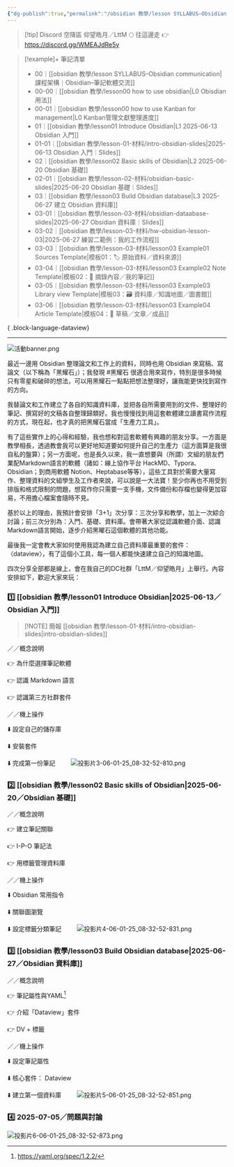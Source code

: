 ```yaml
---
{"dg-publish":true,"permalink":"/obsidian 教學/lesson SYLLABUS–Obsidian communication/","title":"課程架構｜Obsidian–筆記軟體交流","tags":["🎯學習歷程檔案","📝數位工具交流beta","self_learing","🪨自籌Obsidian工作坊","📋我的專案"],"noteIcon":"3","created":"2025-06-01T08:39:14.393+08:00","updated":"2025-06-22T13:25:56.414+08:00"}
---
```





> [!tip] Discord 空降區
> 仰望皓月／LttM 🌕 往這邊走 👉 https://discord.gg/WMEAJdRe5y


> [!example]+ 筆記清單
> 
>  - 00｜[[obsidian 教學/lesson SYLLABUS–Obsidian communication\|課程架構｜Obsidian–筆記軟體交流]]
> - 00-00｜[[obsidian 教學/lesson00 how to use obsidian\|L0 Obisdian 用法]]
> - 00-01｜[[obsidian 教學/lesson00 how to use Kanban for management\|L0 Kanban管理文獻整理進度]]
> - 01｜[[obsidian 教學/lesson01 Introduce Obsidian\|L1 2025-06-13 Obsidian 入門]]
> - 01-01｜[[obsidian 教學/lesson-01-材料/intro-obsidian-slides\|2025-06-13 Obsidian 入門｜Slides]]
> - 02｜[[obsidian 教學/lesson02 Basic skills of Obsidian\|L2 2025-06-20 Obsidian 基礎]]
> - 02-01｜[[obsidian 教學/lesson-02-材料/obsidian-basic-slides\|2025-06-20 Obsidian 基礎｜Slides]]
> - 03｜[[obsidian 教學/lesson03 Build Obsidian database\|L3 2025-06-27 建立 Obsidian 資料庫]]
> - 03-01｜[[obsidian 教學/lesson-03-材料/obsidian-dataabase-slides\|2025-06-27 Obsidian 資料庫｜Slides]]
> - 03-02｜[[obsidian 教學/lesson-03-材料/hw-obsidian-lesson-03\|2025-06-27 練習二範例：我的工作流程]]
> - 03-03｜[[obsidian 教學/lesson-03-材料/lesson03 Example01 Sources Template\|模板01：🏷️ 原始資料／資料來源]]
> - 03-04｜[[obsidian 教學/lesson-03-材料/lesson03 Example02 Note Template\|模板02：📝 摘錄內容／我的筆記]]
> - 03-05｜[[obsidian 教學/lesson-03-材料/lesson03 Example03 Library view Template\|模板03：🗃️ 資料庫／知識地圖／圖書館]]
> - 03-06｜[[obsidian 教學/lesson-03-材料/lesson03 Example04 Article Template\|模板04：📃 草稿／文章／成品]]
> 
{ .block-language-dataview}



---

![活動banner.png](/img/user/obsidian%20%E6%95%99%E5%AD%B8/ob%E4%BA%A4%E6%B5%81%E6%BA%96%E5%82%99/%E6%B4%BB%E5%8B%95banner.png)
  
最近一邊用 Obsidian 整理論文和工作上的資料，同時也用 Obsidian 來寫稿、寫論文（以下稱為「黑耀石」）；我發現 #黑耀石 很適合用來寫作，特別是很多時候只有零星和破碎的想法，可以用黑耀石一點點把想法整理好，讓我能更快找到寫作的方向。

我替論文和工作建立了各自的知識資料庫，並把各自所需要用到的文件、整理好的筆記、撰寫好的文稿各自整理歸類好。我也慢慢找到用這套軟體建立讀書寫作流程的方式，現在起，也才真的把黑耀石當成「生產力工具」。


有了這些實作上的心得和經驗，我也想和對這套軟體有興趣的朋友分享。一方面是教學相長，透過教會我可以更好地知道要如何提升自己的生產力（這方面算是我很自私的盤算）；另一方面呢，也是長久以來，我一直想要與（所謂）文組的朋友們業配Markdown語言的軟體（諸如：線上協作平台 HackMD、Typora、Obsidian；到商用軟體 Notion、Heptabase等等），這些工具對於需要大量寫作、整理資料的文組學生及工作者來說，可以說是一大法寶！至少你再也不用受到排版和格式限制的問題，想寫作你只需要一支手機，文件備份和存檔也變得更加容易，不用擔心檔案會隨時不見。

基於以上的理由，我預計會安排「3+1」次分享：三次分享和教學，加上一次綜合討論；前三次分別為：入門、基礎、資料庫。會帶著大家從認識軟體介面、認識Markdown語言開始，逐步介紹黑曜石這個軟體的其他功能。

最後我一定會教大家如何使用我認為建立自己資料庫最重要的套件：〈dataview〉，有了這個小工具，每一個人都能快速建立自己的知識地圖。

四次分享全部都是線上，會在我自己的DC社群「LttM／仰望皓月」上舉行。內容安排如下，歡迎大家來玩：

### 1️⃣ [[obsidian 教學/lesson01 Introduce Obsidian\|2025-06-13／Obsidian 入門]]

> [!NOTE] 簡報
> [[obsidian 教學/lesson-01-材料/intro-obsidian-slides\|intro-obsidian-slides]]


／／概念說明

👉 為什麼選擇筆記軟體

👉 認識 Markdown 語言

👉 認識第三方社群套件

／／機上操作

⬇️ 設定自己的儲存庫

⬇️ 安裝套件

⬇️ 完成第一份筆記
　　
![投影片3-06-01-25_08-32-52-810.png](/img/user/obsidian%20%E6%95%99%E5%AD%B8/ob%E4%BA%A4%E6%B5%81%E6%BA%96%E5%82%99/%E6%8A%95%E5%BD%B1%E7%89%873-06-01-25_08-32-52-810.png)



### 2️⃣  [[obsidian 教學/lesson02 Basic skills of Obsidian\|2025-06-20／Obsidian 基礎]]

／／概念說明

👉 建立筆記關聯

👉 I-P-O 筆記法

👉 用標籤管理資料庫


／／機上操作

⬇️ Obsidian 常用指令

⬇️ 關聯圖瀏覽


⬇️ 設定標籤分類筆記
　　
![投影片4-06-01-25_08-32-52-831.png](/img/user/obsidian%20%E6%95%99%E5%AD%B8/ob%E4%BA%A4%E6%B5%81%E6%BA%96%E5%82%99/%E6%8A%95%E5%BD%B1%E7%89%874-06-01-25_08-32-52-831.png)

### 3️⃣ [[obsidian 教學/lesson03 Build Obsidian database\|2025-06-27／Obsidian 資料庫]]



／／概念說明

👉 筆記屬性與YAML[^1]

👉 介紹「Dataview」套件

👉 DV + 標籤
　　

／／機上操作

⬇️ 設定筆記屬性

⬇️ 核心套件： Dataview

⬇️ 建立第一個資料庫
　　
![投影片5-06-01-25_08-32-52-851.png](/img/user/obsidian%20%E6%95%99%E5%AD%B8/ob%E4%BA%A4%E6%B5%81%E6%BA%96%E5%82%99/%E6%8A%95%E5%BD%B1%E7%89%875-06-01-25_08-32-52-851.png)

### 4️⃣ 2025-07-05／問題與討論

![投影片6-06-01-25_08-32-52-873.png](/img/user/obsidian%20%E6%95%99%E5%AD%B8/ob%E4%BA%A4%E6%B5%81%E6%BA%96%E5%82%99/%E6%8A%95%E5%BD%B1%E7%89%876-06-01-25_08-32-52-873.png)

[^1]: https://yaml.org/spec/1.2.2/